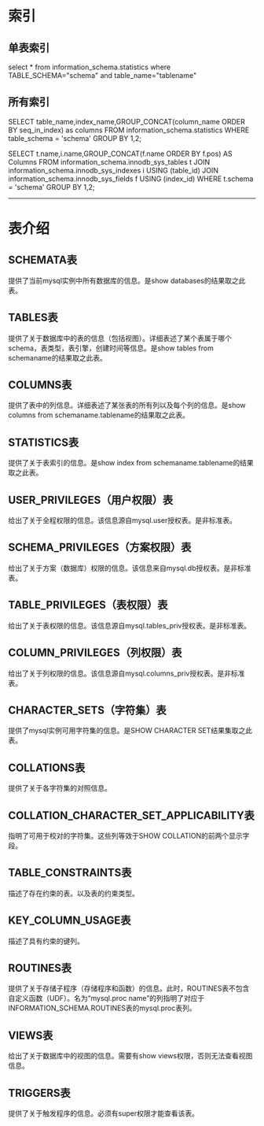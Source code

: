 
# 索引
## 单表索引
select * from information_schema.statistics where TABLE_SCHEMA="schema" and table_name="tablename"

## 所有索引
SELECT table_name,index_name,GROUP_CONCAT(column_name ORDER BY seq_in_index) as columns
FROM information_schema.statistics
WHERE table_schema = 'schema'
GROUP BY 1,2;

SELECT t.name,i.name,GROUP_CONCAT(f.name ORDER BY f.pos) AS Columns
FROM information_schema.innodb_sys_tables t 
JOIN information_schema.innodb_sys_indexes i USING (table_id) 
JOIN information_schema.innodb_sys_fields f USING (index_id)
WHERE t.schema = 'schema'
GROUP BY 1,2;


---
# 表介绍
## SCHEMATA表
提供了当前mysql实例中所有数据库的信息。是show databases的结果取之此表。

## TABLES表
提供了关于数据库中的表的信息（包括视图）。详细表述了某个表属于哪个schema，表类型，表引擎，创建时间等信息。是show tables from schemaname的结果取之此表。

## COLUMNS表
提供了表中的列信息。详细表述了某张表的所有列以及每个列的信息。是show columns from schemaname.tablename的结果取之此表。

## STATISTICS表
提供了关于表索引的信息。是show index from schemaname.tablename的结果取之此表。

## USER_PRIVILEGES（用户权限）表
给出了关于全程权限的信息。该信息源自mysql.user授权表。是非标准表。

## SCHEMA_PRIVILEGES（方案权限）表
给出了关于方案（数据库）权限的信息。该信息来自mysql.db授权表。是非标准表。

## TABLE_PRIVILEGES（表权限）表
给出了关于表权限的信息。该信息源自mysql.tables_priv授权表。是非标准表。

## COLUMN_PRIVILEGES（列权限）表
给出了关于列权限的信息。该信息源自mysql.columns_priv授权表。是非标准表。

## CHARACTER_SETS（字符集）表
提供了mysql实例可用字符集的信息。是SHOW CHARACTER SET结果集取之此表。

## COLLATIONS表
提供了关于各字符集的对照信息。

## COLLATION_CHARACTER_SET_APPLICABILITY表
指明了可用于校对的字符集。这些列等效于SHOW COLLATION的前两个显示字段。

## TABLE_CONSTRAINTS表
描述了存在约束的表。以及表的约束类型。

## KEY_COLUMN_USAGE表
描述了具有约束的键列。

## ROUTINES表
提供了关于存储子程序（存储程序和函数）的信息。此时，ROUTINES表不包含自定义函数（UDF）。名为“mysql.proc name”的列指明了对应于INFORMATION_SCHEMA.ROUTINES表的mysql.proc表列。

## VIEWS表
给出了关于数据库中的视图的信息。需要有show views权限，否则无法查看视图信息。

## TRIGGERS表
提供了关于触发程序的信息。必须有super权限才能查看该表。




